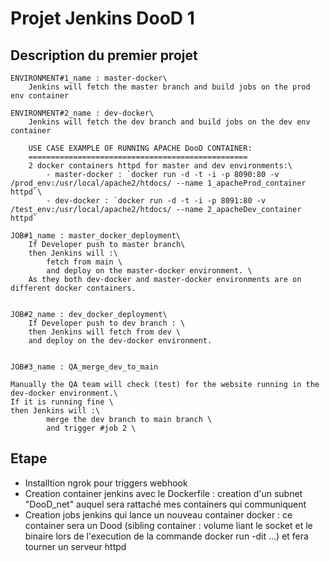 
# Projet Jenkins DooD 1

## Description du premier projet
    
    ENVIRONMENT#1_name : master-docker\
        Jenkins will fetch the master branch and build jobs on the prod env container

    ENVIRONMENT#2_name : dev-docker\
        Jenkins will fetch the dev branch and build jobs on the dev env container

        USE CASE EXAMPLE OF RUNNING APACHE DooD CONTAINER:
        =================================================
        2 docker containers httpd for master and dev environments:\
            - master-docker : `docker run -d -t -i -p 8090:80 -v /prod_env:/usr/local/apache2/htdocs/ --name 1_apacheProd_container httpd`\
            - dev-docker : `docker run -d -t -i -p 8091:80 -v /test_env:/usr/local/apache2/htdocs/ --name 2_apacheDev_container httpd`

    JOB#1_name : master_docker_deployment\
        If Developer push to master branch\ 
        then Jenkins will :\
            fetch from main \
            and deploy on the master-docker environment. \
        As they both dev-docker and master-docker environments are on different docker containers.


    JOB#2_name : dev_docker_deployment\
        If Developer push to dev branch : \
        then Jenkins will fetch from dev \
        and deploy on the dev-docker environment.


    JOB#3_name : QA_merge_dev_to_main 

    Manually the QA team will check (test) for the website running in the dev-docker environment.\
	If it is running fine \
	then Jenkins will :\
			merge the dev branch to main branch \
			and trigger #job 2 \


## Etape
- Installtion ngrok pour triggers webhook
- Creation container jenkins avec le Dockerfile : creation d'un subnet "DooD_net" auquel sera rattaché mes containers qui communiquent
- Creation jobs jenkins qui lance un nouveau container docker : ce container sera un Dood (sibling container : volume liant le socket et le binaire lors de l'execution de la commande docker run -dit ...) et fera tourner un serveur httpd





